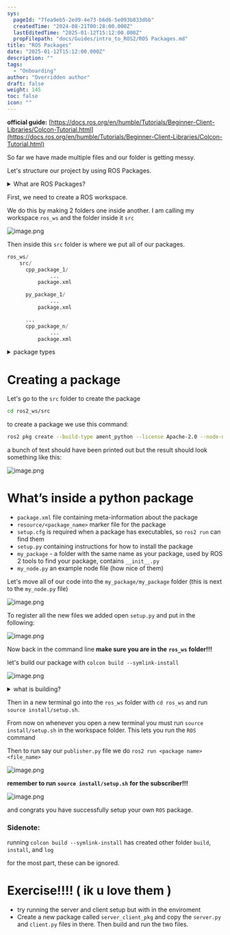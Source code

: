 ```yaml
---
sys:
  pageId: "7fea9eb5-2ed9-4e73-b6d6-5e093b833dbb"
  createdTime: "2024-08-21T00:28:00.000Z"
  lastEditedTime: "2025-01-12T15:12:00.000Z"
  propFilepath: "docs/Guides/intro_to_ROS2/ROS Packages.md"
title: "ROS Packages"
date: "2025-01-12T15:12:00.000Z"
description: ""
tags:
  - "Onboarding"
author: "Overridden author"
draft: false
weight: 145
toc: false
icon: ""
---
```


**official guide:** [https://docs.ros.org/en/humble/Tutorials/Beginner-Client-Libraries/Colcon-Tutorial.html](https://docs.ros.org/en/humble/Tutorials/Beginner-Client-Libraries/Colcon-Tutorial.html)

So far we have made multiple files and our folder is getting messy.

Let's structure our project by using ROS Packages.

<details>

<summary>What are ROS Packages?</summary>

ROS Packages are, as the name implies, packages of code that are highly sharable between ROS developers.

They consist of a folder, `package.xml` file, and source code

```python
      cpp_package_1/
		      ... imagine much code files here ..
          package.xml
```

</details>

First, we need to create a ROS workspace.

We do this by making 2 folders one inside another. I am calling my workspace `ros_ws` and the folder inside it `src`

![image.png](https://prod-files-secure.s3.us-west-2.amazonaws.com/d518164a-d88e-44d1-a4ee-3adb3bd8bce0/70706947-fd18-4537-a67b-e12946812d31/image.png?X-Amz-Algorithm=AWS4-HMAC-SHA256&X-Amz-Content-Sha256=UNSIGNED-PAYLOAD&X-Amz-Credential=ASIAZI2LB466ZP35CJYF%2F20250506%2Fus-west-2%2Fs3%2Faws4_request&X-Amz-Date=20250506T230828Z&X-Amz-Expires=3600&X-Amz-Security-Token=IQoJb3JpZ2luX2VjEKf%2F%2F%2F%2F%2F%2F%2F%2F%2F%2FwEaCXVzLXdlc3QtMiJIMEYCIQDbYvINsKjKx4x3G9GyttjdmqeH33X%2F5A36KiwLKqTmmgIhAJKRsYyxSxUvaaR68lCI02hfhJbAQeVCq7EHwxWWWZJpKv8DCE8QABoMNjM3NDIzMTgzODA1IgwkuOipcSEmowDN3vgq3APOW1zXOGVkHnWRSAIcHlbz62sBTQalgthWeuw5tNGm17tDZOfHek7RAxwc%2B6weETvDnEkE%2F7RJYvKwzTrvpbWmZyAXd41TCiTFL%2FkwgQHJJ6RhttTkCgjqMGSrJuybk6a0NKHMI2rM7lqjavwNEx0cIVCyiG24GRLrIVvUHAfyb4DHIIO3FM4j%2B1ne762Cw7A57Ar0Q7ghw9jShIgQT86YvFwzEoAgpHv3%2FC%2FyrlKuEgEmbDB3Brnt%2F6lvKY5nm9u6WwcCCbB2I2ZYT2aF4f1qYK6s%2FIvjRr%2FHhidP19GSTC2E%2FA%2BQNSnPyW%2FoyZV6JfCWBsIL97ymchfWGKfk2g2U4L9Ca%2F6oyZkg74fTNQc3wb5i9by%2Br0CmMF7PygLWqESG4yjS4%2F%2Fm8GlThfjfqkqX5Ry67sq2eIPTcTZE5OiOYYsUrLJiTVvkp0fpLVJGFqpnZci20kYij%2BJb1%2FqYqQogir5AVTpT8O83%2FLJI2IGkIKR0oozEhxQYQEV7OLYbp4V1zdgGCk085mCqyalNfBnSjCfSoGTcF6Jtvyi56iwxkjmz0Ko3RZ0t8%2Fvh9o1UQwxxM8emOmAvGPt1%2B4d0nz0rhOksc2orVMwfolRVEHBEJ4cNJesYWQm1VBDWGDC3lerABjqkASo%2F0SDLNMloBEcwyL1NFDbe6cT0raYWmw1b7Q0DOgi1sUECcOi%2FdE3EsFrb1yoZ8IOQSdyK32bD9YWBBGiiJ9E2dEVrsuuS8Tl9B9SSi2Z9nU29HJzvgNlPmGvc5qvbZekrKXIf6eBzVTJ0we86Tvl%2FFIQ01WjJP99v2fjfo7MhykSdh1G62x3rUBCayrGz8Rdc2Zf3cHIEjzkXsGF4duQWXFur&X-Amz-Signature=47cfc71b409a2f9f175541ae8b1cac8a0ce05543e83bcc5732495aa99adae609&X-Amz-SignedHeaders=host&x-id=GetObject)

Then inside this `src` folder is where we put all of our packages.

```python
ros_ws/
    src/
      cpp_package_1/
		      ...
          package.xml

      py_package_1/
		      ...
          package.xml

      ...
      cpp_package_n/
		      ...
          package.xml

```

<details>

<summary>package types</summary>

packages can be either `C++` or python.

the intern file structure is different for each but for this guide we will stick to creating python packages

</details>

# Creating a package

Let's go to the `src` folder to create the package

```bash
cd ros2_ws/src
```

to create a package we use this command:

```bash
ros2 pkg create --build-type ament_python --license Apache-2.0 --node-name my_node my_package
```

a bunch of text should have been printed out but the result should look something like this:

![image.png](https://prod-files-secure.s3.us-west-2.amazonaws.com/d518164a-d88e-44d1-a4ee-3adb3bd8bce0/e6cf1e3f-8512-4a3e-b131-079f800bf3e8/image.png?X-Amz-Algorithm=AWS4-HMAC-SHA256&X-Amz-Content-Sha256=UNSIGNED-PAYLOAD&X-Amz-Credential=ASIAZI2LB466ZP35CJYF%2F20250506%2Fus-west-2%2Fs3%2Faws4_request&X-Amz-Date=20250506T230828Z&X-Amz-Expires=3600&X-Amz-Security-Token=IQoJb3JpZ2luX2VjEKf%2F%2F%2F%2F%2F%2F%2F%2F%2F%2FwEaCXVzLXdlc3QtMiJIMEYCIQDbYvINsKjKx4x3G9GyttjdmqeH33X%2F5A36KiwLKqTmmgIhAJKRsYyxSxUvaaR68lCI02hfhJbAQeVCq7EHwxWWWZJpKv8DCE8QABoMNjM3NDIzMTgzODA1IgwkuOipcSEmowDN3vgq3APOW1zXOGVkHnWRSAIcHlbz62sBTQalgthWeuw5tNGm17tDZOfHek7RAxwc%2B6weETvDnEkE%2F7RJYvKwzTrvpbWmZyAXd41TCiTFL%2FkwgQHJJ6RhttTkCgjqMGSrJuybk6a0NKHMI2rM7lqjavwNEx0cIVCyiG24GRLrIVvUHAfyb4DHIIO3FM4j%2B1ne762Cw7A57Ar0Q7ghw9jShIgQT86YvFwzEoAgpHv3%2FC%2FyrlKuEgEmbDB3Brnt%2F6lvKY5nm9u6WwcCCbB2I2ZYT2aF4f1qYK6s%2FIvjRr%2FHhidP19GSTC2E%2FA%2BQNSnPyW%2FoyZV6JfCWBsIL97ymchfWGKfk2g2U4L9Ca%2F6oyZkg74fTNQc3wb5i9by%2Br0CmMF7PygLWqESG4yjS4%2F%2Fm8GlThfjfqkqX5Ry67sq2eIPTcTZE5OiOYYsUrLJiTVvkp0fpLVJGFqpnZci20kYij%2BJb1%2FqYqQogir5AVTpT8O83%2FLJI2IGkIKR0oozEhxQYQEV7OLYbp4V1zdgGCk085mCqyalNfBnSjCfSoGTcF6Jtvyi56iwxkjmz0Ko3RZ0t8%2Fvh9o1UQwxxM8emOmAvGPt1%2B4d0nz0rhOksc2orVMwfolRVEHBEJ4cNJesYWQm1VBDWGDC3lerABjqkASo%2F0SDLNMloBEcwyL1NFDbe6cT0raYWmw1b7Q0DOgi1sUECcOi%2FdE3EsFrb1yoZ8IOQSdyK32bD9YWBBGiiJ9E2dEVrsuuS8Tl9B9SSi2Z9nU29HJzvgNlPmGvc5qvbZekrKXIf6eBzVTJ0we86Tvl%2FFIQ01WjJP99v2fjfo7MhykSdh1G62x3rUBCayrGz8Rdc2Zf3cHIEjzkXsGF4duQWXFur&X-Amz-Signature=2157cacd6d4413aeb8b7860923c7ba053eab50a15fa2132dd1754af3486e6776&X-Amz-SignedHeaders=host&x-id=GetObject)

# What’s inside a python package

- `package.xml` file containing meta-information about the package
- `resource/<package_name>` marker file for the package
- `setup.cfg` is required when a package has executables, so `ros2 run` can find them
- `setup.py` containing instructions for how to install the package
- `my_package` - a folder with the same name as your package, used by ROS 2 tools to find your package, contains `__init__.py`
- `my_node.py` an example node file (how nice of them)

Let's move all of our code into the `my_package/my_package` folder (this is next to the `my_node.py` file)

![image.png](https://prod-files-secure.s3.us-west-2.amazonaws.com/d518164a-d88e-44d1-a4ee-3adb3bd8bce0/9ce58f11-0da9-4d3e-b86d-506a9685d378/image.png?X-Amz-Algorithm=AWS4-HMAC-SHA256&X-Amz-Content-Sha256=UNSIGNED-PAYLOAD&X-Amz-Credential=ASIAZI2LB466ZP35CJYF%2F20250506%2Fus-west-2%2Fs3%2Faws4_request&X-Amz-Date=20250506T230828Z&X-Amz-Expires=3600&X-Amz-Security-Token=IQoJb3JpZ2luX2VjEKf%2F%2F%2F%2F%2F%2F%2F%2F%2F%2FwEaCXVzLXdlc3QtMiJIMEYCIQDbYvINsKjKx4x3G9GyttjdmqeH33X%2F5A36KiwLKqTmmgIhAJKRsYyxSxUvaaR68lCI02hfhJbAQeVCq7EHwxWWWZJpKv8DCE8QABoMNjM3NDIzMTgzODA1IgwkuOipcSEmowDN3vgq3APOW1zXOGVkHnWRSAIcHlbz62sBTQalgthWeuw5tNGm17tDZOfHek7RAxwc%2B6weETvDnEkE%2F7RJYvKwzTrvpbWmZyAXd41TCiTFL%2FkwgQHJJ6RhttTkCgjqMGSrJuybk6a0NKHMI2rM7lqjavwNEx0cIVCyiG24GRLrIVvUHAfyb4DHIIO3FM4j%2B1ne762Cw7A57Ar0Q7ghw9jShIgQT86YvFwzEoAgpHv3%2FC%2FyrlKuEgEmbDB3Brnt%2F6lvKY5nm9u6WwcCCbB2I2ZYT2aF4f1qYK6s%2FIvjRr%2FHhidP19GSTC2E%2FA%2BQNSnPyW%2FoyZV6JfCWBsIL97ymchfWGKfk2g2U4L9Ca%2F6oyZkg74fTNQc3wb5i9by%2Br0CmMF7PygLWqESG4yjS4%2F%2Fm8GlThfjfqkqX5Ry67sq2eIPTcTZE5OiOYYsUrLJiTVvkp0fpLVJGFqpnZci20kYij%2BJb1%2FqYqQogir5AVTpT8O83%2FLJI2IGkIKR0oozEhxQYQEV7OLYbp4V1zdgGCk085mCqyalNfBnSjCfSoGTcF6Jtvyi56iwxkjmz0Ko3RZ0t8%2Fvh9o1UQwxxM8emOmAvGPt1%2B4d0nz0rhOksc2orVMwfolRVEHBEJ4cNJesYWQm1VBDWGDC3lerABjqkASo%2F0SDLNMloBEcwyL1NFDbe6cT0raYWmw1b7Q0DOgi1sUECcOi%2FdE3EsFrb1yoZ8IOQSdyK32bD9YWBBGiiJ9E2dEVrsuuS8Tl9B9SSi2Z9nU29HJzvgNlPmGvc5qvbZekrKXIf6eBzVTJ0we86Tvl%2FFIQ01WjJP99v2fjfo7MhykSdh1G62x3rUBCayrGz8Rdc2Zf3cHIEjzkXsGF4duQWXFur&X-Amz-Signature=fc382e86dc72892f2c0ea4e9d8e8ca0ce35ab0eb4f86fb6d37d2b87f068c7da4&X-Amz-SignedHeaders=host&x-id=GetObject)

To register all the new files we added open `setup.py` and put in the following:

![image.png](https://prod-files-secure.s3.us-west-2.amazonaws.com/d518164a-d88e-44d1-a4ee-3adb3bd8bce0/1cd7c262-4cae-4496-9d75-c178537d24a2/image.png?X-Amz-Algorithm=AWS4-HMAC-SHA256&X-Amz-Content-Sha256=UNSIGNED-PAYLOAD&X-Amz-Credential=ASIAZI2LB466ZP35CJYF%2F20250506%2Fus-west-2%2Fs3%2Faws4_request&X-Amz-Date=20250506T230828Z&X-Amz-Expires=3600&X-Amz-Security-Token=IQoJb3JpZ2luX2VjEKf%2F%2F%2F%2F%2F%2F%2F%2F%2F%2FwEaCXVzLXdlc3QtMiJIMEYCIQDbYvINsKjKx4x3G9GyttjdmqeH33X%2F5A36KiwLKqTmmgIhAJKRsYyxSxUvaaR68lCI02hfhJbAQeVCq7EHwxWWWZJpKv8DCE8QABoMNjM3NDIzMTgzODA1IgwkuOipcSEmowDN3vgq3APOW1zXOGVkHnWRSAIcHlbz62sBTQalgthWeuw5tNGm17tDZOfHek7RAxwc%2B6weETvDnEkE%2F7RJYvKwzTrvpbWmZyAXd41TCiTFL%2FkwgQHJJ6RhttTkCgjqMGSrJuybk6a0NKHMI2rM7lqjavwNEx0cIVCyiG24GRLrIVvUHAfyb4DHIIO3FM4j%2B1ne762Cw7A57Ar0Q7ghw9jShIgQT86YvFwzEoAgpHv3%2FC%2FyrlKuEgEmbDB3Brnt%2F6lvKY5nm9u6WwcCCbB2I2ZYT2aF4f1qYK6s%2FIvjRr%2FHhidP19GSTC2E%2FA%2BQNSnPyW%2FoyZV6JfCWBsIL97ymchfWGKfk2g2U4L9Ca%2F6oyZkg74fTNQc3wb5i9by%2Br0CmMF7PygLWqESG4yjS4%2F%2Fm8GlThfjfqkqX5Ry67sq2eIPTcTZE5OiOYYsUrLJiTVvkp0fpLVJGFqpnZci20kYij%2BJb1%2FqYqQogir5AVTpT8O83%2FLJI2IGkIKR0oozEhxQYQEV7OLYbp4V1zdgGCk085mCqyalNfBnSjCfSoGTcF6Jtvyi56iwxkjmz0Ko3RZ0t8%2Fvh9o1UQwxxM8emOmAvGPt1%2B4d0nz0rhOksc2orVMwfolRVEHBEJ4cNJesYWQm1VBDWGDC3lerABjqkASo%2F0SDLNMloBEcwyL1NFDbe6cT0raYWmw1b7Q0DOgi1sUECcOi%2FdE3EsFrb1yoZ8IOQSdyK32bD9YWBBGiiJ9E2dEVrsuuS8Tl9B9SSi2Z9nU29HJzvgNlPmGvc5qvbZekrKXIf6eBzVTJ0we86Tvl%2FFIQ01WjJP99v2fjfo7MhykSdh1G62x3rUBCayrGz8Rdc2Zf3cHIEjzkXsGF4duQWXFur&X-Amz-Signature=87964af5de4e1d68d43529a5a1b65bf484d687e965b4d53928c4ce1ef9f8a1e5&X-Amz-SignedHeaders=host&x-id=GetObject)

Now back in the command line **make sure you are in the** **`ros_ws`** **folder!!!**

let's build our package with `colcon build --symlink-install`

![image.png](https://prod-files-secure.s3.us-west-2.amazonaws.com/d518164a-d88e-44d1-a4ee-3adb3bd8bce0/2f2a0d27-b173-48fd-b189-5f5c0ce65619/image.png?X-Amz-Algorithm=AWS4-HMAC-SHA256&X-Amz-Content-Sha256=UNSIGNED-PAYLOAD&X-Amz-Credential=ASIAZI2LB466ZP35CJYF%2F20250506%2Fus-west-2%2Fs3%2Faws4_request&X-Amz-Date=20250506T230828Z&X-Amz-Expires=3600&X-Amz-Security-Token=IQoJb3JpZ2luX2VjEKf%2F%2F%2F%2F%2F%2F%2F%2F%2F%2FwEaCXVzLXdlc3QtMiJIMEYCIQDbYvINsKjKx4x3G9GyttjdmqeH33X%2F5A36KiwLKqTmmgIhAJKRsYyxSxUvaaR68lCI02hfhJbAQeVCq7EHwxWWWZJpKv8DCE8QABoMNjM3NDIzMTgzODA1IgwkuOipcSEmowDN3vgq3APOW1zXOGVkHnWRSAIcHlbz62sBTQalgthWeuw5tNGm17tDZOfHek7RAxwc%2B6weETvDnEkE%2F7RJYvKwzTrvpbWmZyAXd41TCiTFL%2FkwgQHJJ6RhttTkCgjqMGSrJuybk6a0NKHMI2rM7lqjavwNEx0cIVCyiG24GRLrIVvUHAfyb4DHIIO3FM4j%2B1ne762Cw7A57Ar0Q7ghw9jShIgQT86YvFwzEoAgpHv3%2FC%2FyrlKuEgEmbDB3Brnt%2F6lvKY5nm9u6WwcCCbB2I2ZYT2aF4f1qYK6s%2FIvjRr%2FHhidP19GSTC2E%2FA%2BQNSnPyW%2FoyZV6JfCWBsIL97ymchfWGKfk2g2U4L9Ca%2F6oyZkg74fTNQc3wb5i9by%2Br0CmMF7PygLWqESG4yjS4%2F%2Fm8GlThfjfqkqX5Ry67sq2eIPTcTZE5OiOYYsUrLJiTVvkp0fpLVJGFqpnZci20kYij%2BJb1%2FqYqQogir5AVTpT8O83%2FLJI2IGkIKR0oozEhxQYQEV7OLYbp4V1zdgGCk085mCqyalNfBnSjCfSoGTcF6Jtvyi56iwxkjmz0Ko3RZ0t8%2Fvh9o1UQwxxM8emOmAvGPt1%2B4d0nz0rhOksc2orVMwfolRVEHBEJ4cNJesYWQm1VBDWGDC3lerABjqkASo%2F0SDLNMloBEcwyL1NFDbe6cT0raYWmw1b7Q0DOgi1sUECcOi%2FdE3EsFrb1yoZ8IOQSdyK32bD9YWBBGiiJ9E2dEVrsuuS8Tl9B9SSi2Z9nU29HJzvgNlPmGvc5qvbZekrKXIf6eBzVTJ0we86Tvl%2FFIQ01WjJP99v2fjfo7MhykSdh1G62x3rUBCayrGz8Rdc2Zf3cHIEjzkXsGF4duQWXFur&X-Amz-Signature=2009193c96986f8a80478d6ba19e542e379d2dceb65e09fa0974ccea14de3713&X-Amz-SignedHeaders=host&x-id=GetObject)

<details>

<summary>what is building?</summary>

if you are a CS major at Rose-Hulman you will learn the answer to this in CSSE132

but TLDR; is it combines all the code files into one program that can be run easily 

</details>

Then in a new terminal go into the `ros_ws` folder with `cd ros_ws` and run `source install/setup.sh`. 

From now on whenever you open a new terminal you must run `source install/setup.sh` in the workspace folder. This lets you run the `ROS` command

Then to run say our `publisher.py` file we do `ros2 run <package name> <file_name>`

![image.png](https://prod-files-secure.s3.us-west-2.amazonaws.com/d518164a-d88e-44d1-a4ee-3adb3bd8bce0/4f4b1219-3a44-4632-aa0a-ce3471699f59/image.png?X-Amz-Algorithm=AWS4-HMAC-SHA256&X-Amz-Content-Sha256=UNSIGNED-PAYLOAD&X-Amz-Credential=ASIAZI2LB466ZP35CJYF%2F20250506%2Fus-west-2%2Fs3%2Faws4_request&X-Amz-Date=20250506T230828Z&X-Amz-Expires=3600&X-Amz-Security-Token=IQoJb3JpZ2luX2VjEKf%2F%2F%2F%2F%2F%2F%2F%2F%2F%2FwEaCXVzLXdlc3QtMiJIMEYCIQDbYvINsKjKx4x3G9GyttjdmqeH33X%2F5A36KiwLKqTmmgIhAJKRsYyxSxUvaaR68lCI02hfhJbAQeVCq7EHwxWWWZJpKv8DCE8QABoMNjM3NDIzMTgzODA1IgwkuOipcSEmowDN3vgq3APOW1zXOGVkHnWRSAIcHlbz62sBTQalgthWeuw5tNGm17tDZOfHek7RAxwc%2B6weETvDnEkE%2F7RJYvKwzTrvpbWmZyAXd41TCiTFL%2FkwgQHJJ6RhttTkCgjqMGSrJuybk6a0NKHMI2rM7lqjavwNEx0cIVCyiG24GRLrIVvUHAfyb4DHIIO3FM4j%2B1ne762Cw7A57Ar0Q7ghw9jShIgQT86YvFwzEoAgpHv3%2FC%2FyrlKuEgEmbDB3Brnt%2F6lvKY5nm9u6WwcCCbB2I2ZYT2aF4f1qYK6s%2FIvjRr%2FHhidP19GSTC2E%2FA%2BQNSnPyW%2FoyZV6JfCWBsIL97ymchfWGKfk2g2U4L9Ca%2F6oyZkg74fTNQc3wb5i9by%2Br0CmMF7PygLWqESG4yjS4%2F%2Fm8GlThfjfqkqX5Ry67sq2eIPTcTZE5OiOYYsUrLJiTVvkp0fpLVJGFqpnZci20kYij%2BJb1%2FqYqQogir5AVTpT8O83%2FLJI2IGkIKR0oozEhxQYQEV7OLYbp4V1zdgGCk085mCqyalNfBnSjCfSoGTcF6Jtvyi56iwxkjmz0Ko3RZ0t8%2Fvh9o1UQwxxM8emOmAvGPt1%2B4d0nz0rhOksc2orVMwfolRVEHBEJ4cNJesYWQm1VBDWGDC3lerABjqkASo%2F0SDLNMloBEcwyL1NFDbe6cT0raYWmw1b7Q0DOgi1sUECcOi%2FdE3EsFrb1yoZ8IOQSdyK32bD9YWBBGiiJ9E2dEVrsuuS8Tl9B9SSi2Z9nU29HJzvgNlPmGvc5qvbZekrKXIf6eBzVTJ0we86Tvl%2FFIQ01WjJP99v2fjfo7MhykSdh1G62x3rUBCayrGz8Rdc2Zf3cHIEjzkXsGF4duQWXFur&X-Amz-Signature=098e4970eda7df76abbd8417832083947df8c93040cdb1b569dafd1a6bdceaf1&X-Amz-SignedHeaders=host&x-id=GetObject)

**remember to run** **`source install/setup.sh`** **for the subscriber!!!**

![image.png](https://prod-files-secure.s3.us-west-2.amazonaws.com/d518164a-d88e-44d1-a4ee-3adb3bd8bce0/02121119-dad4-49ec-8356-c956108b4243/image.png?X-Amz-Algorithm=AWS4-HMAC-SHA256&X-Amz-Content-Sha256=UNSIGNED-PAYLOAD&X-Amz-Credential=ASIAZI2LB466ZP35CJYF%2F20250506%2Fus-west-2%2Fs3%2Faws4_request&X-Amz-Date=20250506T230828Z&X-Amz-Expires=3600&X-Amz-Security-Token=IQoJb3JpZ2luX2VjEKf%2F%2F%2F%2F%2F%2F%2F%2F%2F%2FwEaCXVzLXdlc3QtMiJIMEYCIQDbYvINsKjKx4x3G9GyttjdmqeH33X%2F5A36KiwLKqTmmgIhAJKRsYyxSxUvaaR68lCI02hfhJbAQeVCq7EHwxWWWZJpKv8DCE8QABoMNjM3NDIzMTgzODA1IgwkuOipcSEmowDN3vgq3APOW1zXOGVkHnWRSAIcHlbz62sBTQalgthWeuw5tNGm17tDZOfHek7RAxwc%2B6weETvDnEkE%2F7RJYvKwzTrvpbWmZyAXd41TCiTFL%2FkwgQHJJ6RhttTkCgjqMGSrJuybk6a0NKHMI2rM7lqjavwNEx0cIVCyiG24GRLrIVvUHAfyb4DHIIO3FM4j%2B1ne762Cw7A57Ar0Q7ghw9jShIgQT86YvFwzEoAgpHv3%2FC%2FyrlKuEgEmbDB3Brnt%2F6lvKY5nm9u6WwcCCbB2I2ZYT2aF4f1qYK6s%2FIvjRr%2FHhidP19GSTC2E%2FA%2BQNSnPyW%2FoyZV6JfCWBsIL97ymchfWGKfk2g2U4L9Ca%2F6oyZkg74fTNQc3wb5i9by%2Br0CmMF7PygLWqESG4yjS4%2F%2Fm8GlThfjfqkqX5Ry67sq2eIPTcTZE5OiOYYsUrLJiTVvkp0fpLVJGFqpnZci20kYij%2BJb1%2FqYqQogir5AVTpT8O83%2FLJI2IGkIKR0oozEhxQYQEV7OLYbp4V1zdgGCk085mCqyalNfBnSjCfSoGTcF6Jtvyi56iwxkjmz0Ko3RZ0t8%2Fvh9o1UQwxxM8emOmAvGPt1%2B4d0nz0rhOksc2orVMwfolRVEHBEJ4cNJesYWQm1VBDWGDC3lerABjqkASo%2F0SDLNMloBEcwyL1NFDbe6cT0raYWmw1b7Q0DOgi1sUECcOi%2FdE3EsFrb1yoZ8IOQSdyK32bD9YWBBGiiJ9E2dEVrsuuS8Tl9B9SSi2Z9nU29HJzvgNlPmGvc5qvbZekrKXIf6eBzVTJ0we86Tvl%2FFIQ01WjJP99v2fjfo7MhykSdh1G62x3rUBCayrGz8Rdc2Zf3cHIEjzkXsGF4duQWXFur&X-Amz-Signature=a87955bfca02e091386c231f542dda9eee66b9e90160d2f7b9fb6ec97071aa1b&X-Amz-SignedHeaders=host&x-id=GetObject)

and congrats you have successfully setup your own `ROS` package.

### Sidenote:

running `colcon build --symlink-install` has created other folder `build`, `install`, and `log`

for the most part, these can be ignored.

# Exercise!!!! ( ik u love them )

- try running the server and client setup but with in the enviroment
- Create a new package called `server_client_pkg` and copy the `server.py` and `client.py` files in there. Then build and run the two files.
